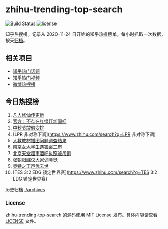 # zhihu-trending-top-search

[![Build Status](https://github.com/justjavac/zhihu-trending-top-search/workflows/ci/badge.svg?branch=main)](https://github.com/justjavac/zhihu-trending-top-search/actions)
[![license](https://img.shields.io/github/license/justjavac/zhihu-trending-top-search)](https://github.com/justjavac/zhihu-trending-top-search/blob/main/LICENSE)

知乎热搜榜，记录从 2020-11-24 日开始的知乎热搜榜单。每小时抓取一次数据，按天[归档](./archives)。

## 相关项目

- [知乎热门话题](https://github.com/justjavac/zhihu-trending-hot-questions)
- [知乎热门视频](https://github.com/justjavac/zhihu-trending-hot-video)
- [微博热搜榜](https://github.com/justjavac/weibo-trending-hot-search)

## 今日热搜榜

<!-- BEGIN -->
<!-- 最后更新时间 Tue Aug 23 2022 03:02:42 GMT+0800 (China Standard Time) -->

1. [凡人修仙传更新](https://www.zhihu.com/search?q=凡人修仙传更新)
1. [官方：不存在红绿灯新国标](https://www.zhihu.com/search?q=官方：不存在红绿灯新国标)
1. [中秋节放假安排](https://www.zhihu.com/search?q=中秋节放假安排)
1. [LPR 非对称下调](https://www.zhihu.com/search?q=LPR 非对称下调)
1. [人教教材插图问题调查结果](https://www.zhihu.com/search?q=人教教材插图问题调查结果)
1. [南京女大学生遇害案二审](https://www.zhihu.com/search?q=南京女大学生遇害案二审)
1. [北京天堂超市酒吧执照被吊销](https://www.zhihu.com/search?q=北京天堂超市酒吧执照被吊销)
1. [张朝阳建议大家少睡觉](https://www.zhihu.com/search?q=张朝阳建议大家少睡觉)
1. [奥特之王声优去世](https://www.zhihu.com/search?q=奥特之王声优去世)
1. [TES 3:2 EDG 锁定世界赛](https://www.zhihu.com/search?q=TES 3:2 EDG 锁定世界赛)

<!-- END -->

历史归档 [./archives](./archives)

### License

[zhihu-trending-top-search](https://github.com/justjavac/zhihu-trending-top-search)
的源码使用 MIT License 发布。具体内容请查看 [LICENSE](./LICENSE) 文件。
